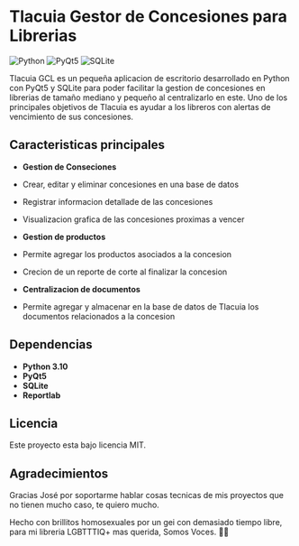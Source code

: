 # Tlacuia Gestor de Concesiones para Librerias

![Python](https://img.shields.io/badge/Python-3.x-blue)
![PyQt5](https://img.shields.io/badge/PyQt5-5.15-green)
![SQLite](https://img.shields.io/badge/SQLite-3-lightgrey)

Tlacuia GCL es un pequeña aplicacion de escritorio desarrollado en Python con PyQt5 y SQLite para poder facilitar la gestion de concesiones en librerias de tamaño mediano y pequeño al centralizarlo en este. Uno de los principales objetivos de Tlacuia es ayudar a los libreros con alertas de vencimiento de sus concesiones. 

## Caracteristicas principales

- **Gestion de Conseciones**
- Crear, editar y eliminar concesiones en una base de datos
- Registrar informacion detallade de las concesiones
- Visualizacion grafica de las concesiones proximas a vencer

- **Gestion de productos**
- Permite agregar los productos asociados a la concesion
- Crecion de un reporte de corte al finalizar la concesion

- **Centralizacion de documentos**
- Permite agregar y almacenar en la base de datos de Tlacuia los documentos relacionados a la concesion

## Dependencias

- **Python 3.10**
- **PyQt5**
- **SQLite**
- **Reportlab**

## Licencia

Este proyecto esta bajo licencia MIT.

## Agradecimientos

Gracias José por soportarme hablar cosas tecnicas de mis proyectos que no tienen mucho caso, te quiero mucho.

Hecho con brillitos homosexuales por un gei con demasiado tiempo libre, para mi libreria LGBTTTIQ+ mas querida, Somos Voces. 🏳️‍🌈
